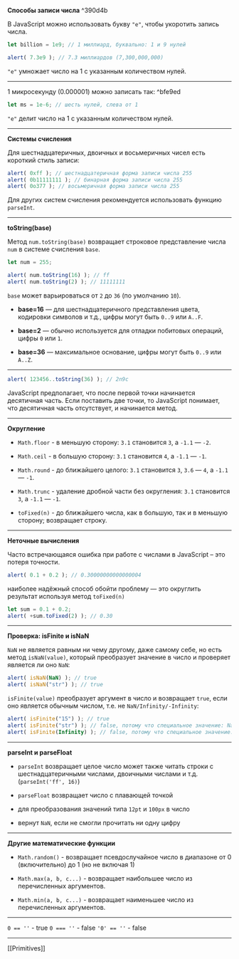**Способы записи числа** ^390d4b

В JavaScript можно использовать букву `"e"`, чтобы укоротить запись числа.

```js
let billion = 1e9; // 1 миллиард, буквально: 1 и 9 нулей

alert( 7.3e9 ); // 7.3 миллиардов (7,300,000,000)
```

`"e"` умножает число на 1 с указанным количеством нулей.

---

1 микросекунду (0.000001) можно записать так: ^bfe9ed

```js
let ms = 1e-6; // шесть нулей, слева от 1
```

`"e"` делит число на 1 с указанным количеством нулей.

---

**Системы счисления**

Для шестнадцатеричных, двоичных и восьмеричных чисел есть короткий стиль записи:

```js
alert( 0xff ); // шестнадцатеричная форма записи числа 255
alert( 0b11111111 ); // бинарная форма записи числа 255
alert( 0o377 ); // восьмеричная форма записи числа 255
```
Для других систем счисления рекомендуется использовать функцию `parseInt`.

---

**toString(base)**

Метод `num.toString(base)` возвращает строковое представление числа `num` в системе счисления `base`.
```js
let num = 255;

alert( num.toString(16) ); // ff
alert( num.toString(2) ); // 11111111
```
`base` может варьироваться от `2` до `36` (по умолчанию `10`).
-   **base=16** — для шестнадцатеричного представления цвета, кодировки символов и т.д., цифры могут быть `0..9` или `A..F`.
    
-   **base=2** — обычно используется для отладки побитовых операций, цифры `0` или `1`.
    
-   **base=36** — максимальное основание, цифры могут быть `0..9` или `A..Z`.

---
```js
alert( 123456..toString(36) ); // 2n9c
```
JavaScript предполагает, что после первой точки начинается десятичная часть.
Если поставить две точки, то JavaScript понимает, что десятичная часть отсутствует, и начинается метод.

---
**Округление**

- `Math.floor` - в меньшую сторону: 
`3.1` становится `3`, 
а `-1.1` — `-2`.

- `Math.ceil` - в большую сторону: 
`3.1` становится `4`, 
а `-1.1` — `-1`.

- `Math.round` - до ближайшего целого: 
`3.1` становится `3`, 
`3.6` — `4`, 
а `-1.1` — `-1`.

- `Math.trunc` - удаление дробной части без округления: 
`3.1` становится `3`, 
а `-1.1` — `-1`.

- `toFixed(n)` - до ближайшего числа, как в большую, так и в меньшую сторону; возвращает строку.
---
**Неточные вычисления**

Часто встречающаяся ошибка при работе с числами в JavaScript – это потеря точности.

```js
alert( 0.1 + 0.2 ); // 0.30000000000000004
```

наиболее надёжный способ обойти проблему — это округлить результат используя метод `toFixed(n)`

```js
let sum = 0.1 + 0.2; 
alert( +sum.toFixed(2) ); // 0.30
```

---
**Проверка: isFinite и isNaN**

`NaN` не является равным ни чему другому, даже самому себе, 
но есть метод `isNaN(value)`, который преобразует значение в число и проверяет является ли оно `NaN`:

```js
alert( isNaN(NaN) ); // true 
alert( isNaN("str") ); // true
```

`isFinite(value)` преобразует аргумент в число и возвращает `true`, если оно является обычным числом, т.е. не `NaN/Infinity/-Infinity`:

```js
alert( isFinite("15") ); // true 
alert( isFinite("str") ); // false, потому что специальное значение: NaN 
alert( isFinite(Infinity) ); // false, потому что специальное значение: Infinity
```
---
**parseInt и parseFloat**

- `parseInt` возвращает целое число
может также читать строки с шестнадцатеричными числами, двоичными числами и т.д. (`parseInt('ff', 16)`)

- `parseFloat` возвращает число с плавающей точкой
- для преобразования значений типа `12pt` и `100px` в число
- вернут `NaN`, если не смогли прочитать ни одну цифру

---
**Другие математические функции**

- `Math.random()` - возвращает псевдослучайное число в диапазоне от 0 (включительно) до 1 (но не включая 1)

- `Math.max(a, b, c...)` - возвращает наибольшее число из перечисленных аргументов.

- `Math.min(a, b, c...)` - возвращает наименьшее число из перечисленных аргументов.

---
`0 == ''` - true
`0 === ''` - false
`'0' == ''` - false

---

[[Primitives]]
